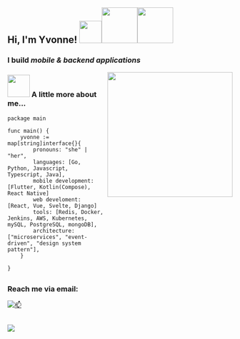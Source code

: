 <h2> Hi, I'm Yvonne! <img src="https://media.giphy.com/media/mGcNjsfWAjY5AEZNw6/giphy.gif" width="50"><img src="https://media1.giphy.com/media/v1.Y2lkPTc5MGI3NjExNWw2dDY3OTFqdThiZzYxeWlhaDB6Z2ZhdGFjcDYzM3B1OWg1N3Z2ZCZlcD12MV9pbnRlcm5hbF9naWZfYnlfaWQmY3Q9Zw/nPOh8b4Yk9D1K/giphy.gif" width="80"><img src="https://media0.giphy.com/media/v1.Y2lkPTc5MGI3NjExMDJvaHA0Znk3cXdqMDBzc2l4Yjdhc3kzZHdkaWFiMHZ1MjJsaDR1byZlcD12MV9pbnRlcm5hbF9naWZfYnlfaWQmY3Q9Zw/l0ExjIbATCCLVAA5G/giphy.gif" width="80"></h2>
<h3>I build <em>mobile & backend applications</em></h3>

<img align='right' src="https://media.giphy.com/media/ieyl9zmCjO4b4t6qoY/giphy.gif" width="280">

### <img src="https://media.giphy.com/media/VgCDAzcKvsR6OM0uWg/giphy.gif" width="50"> A little more about me... 
```golang
package main

func main() {
    yvonne := map[string]interface{}{
        pronouns: "she" | "her",
        languages: [Go, Python, Javascript, Typescript, Java],
        mobile development: [Flutter, Kotlin(Compose), React Native]
        web develoment: [React, Vue, Svelte, Django]
        tools: [Redis, Docker, Jenkins, AWS, Kubernetes, mySQL, PostgreSQL, mongoDB],
        architecture: ["microservices", "event-driven", "design system pattern"],
    }

}
```

##
### Reach me via email:
[![📫](https://img.shields.io/badge/Gmail-D14836?style=for-the-badge&logo=gmail&logoColor=white)](mailto:charawey@gmail.com)


##
[![](https://visitcount.itsvg.in/api?id=Charawey-X&icon=0&color=0)](https://visitcount.itsvg.in)
